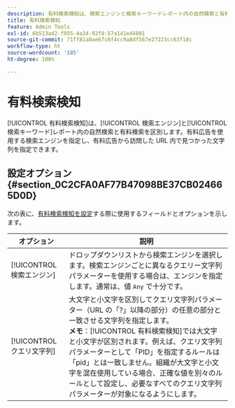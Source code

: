 ```yaml
---
description: 有料検索検知は、検索エンジンと検索キーワードレポート内の自然検索と有料検索を区別します。
title: 有料検索検知
feature: Admin Tools
exl-id: 6b513ad2-f955-4a34-92f8-57a141e44801
source-git-commit: 71ff81a0ae67c6f4cc9a8df567e27223cc63f18c
workflow-type: ht
source-wordcount: '185'
ht-degree: 100%

---
```


# 有料検索検知

[!UICONTROL 有料検索検知]は、[!UICONTROL 検索エンジン]と[!UICONTROL 検索キーワード]レポート内の自然検索と有料検索を区別します。有料広告を使用する検索エンジンを指定し、有料広告から訪問した URL 内で見つかった文字列を指定できます。

## 設定オプション {#section_0C2CFA0AF77B47098BE37CB024665D0D}

次の表に、[有料検索検知を設定](/help/admin/admin/c-manage-report-suites/c-edit-report-suites/general/paid-search-detection/t-paid-search-detection.md)する際に使用するフィールドとオプションを示します。

| オプション | 説明 |
| --- | --- |
| [!UICONTROL 検索エンジン] | ドロップダウンリストから検索エンジンを選択します。検索エンジンごとに異なるクエリー文字列パラメーターを使用する場合は、エンジンを指定します。通常は、値 `Any` で十分です。 |
| [!UICONTROL クエリ文字列] | 大文字と小文字を区別してクエリ文字列パラメーター（URL の「?」以降の部分）の任意の部分と一致させる文字列を指定します。<br>**メモ**：[!UICONTROL 有料検索検知]では大文字と小文字が区別されます。例えば、クエリ文字列パラメーターとして「PID」を指定するルールは「pid」とは一致しません。組織が大文字と小文字を混在使用している場合、正確な値を別々のルールとして設定し、必要なすべてのクエリ文字列パラメーターが対象になるようにします。 |
